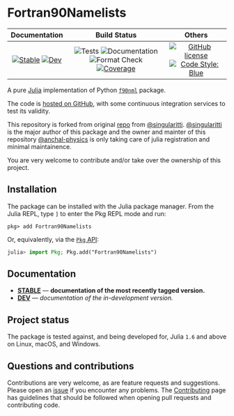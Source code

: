 # Fortran90Namelists

|                                 **Documentation**                                  |                                                                                                 **Build Status**                                                                                                 |                                        **Others**                                         |
| :--------------------------------------------------------------------------------: | :--------------------------------------------------------------------------------------------------------------------------------------------------------------------------------------------------------------: | :---------------------------------------------------------------------------------------: |
| [![Stable][docs-stable-img]][docs-stable-url] [![Dev][docs-dev-img]][docs-dev-url] | ![Tests][Tests-basge] ![Documentation][Docs-badge] ![Format Check][Format-Check-badge] [![Coverage][codecov-img]][codecov-url] | [![GitHub license][license-img]][license-url] [![Code Style: Blue][style-img]][style-url] |

[docs-stable-img]: https://img.shields.io/badge/docs-stable-blue.svg
[docs-stable-url]: https://anchal-physics.github.io/Fortran90Namelists.jl/stable

[Format-Check-badge]: https://github.com/anchal-physics/Fortran90Namelists.jl/actions/workflows/format_check.yml/badge.svg
[Docs-badge]: https://github.com/anchal-physics/Fortran90Namelists.jl/actions/workflows/make_docs.yml/badge.svg

[Tests-basge]: https://github.com/anchal-physics/Fortran90Namelists.jl/actions/workflows/test.yml/badge.svg

[codecov-img]: https://codecov.io/gh/anchal-physics/Fortran90Namelists.jl/graph/badge.svg?token=ZJBRLAXIS1

[codecov-url]: https://codecov.io/gh/anchal-physics/Fortran90Namelists.jl


[docs-dev-img]: https://img.shields.io/badge/docs-dev-blue.svg
[docs-dev-url]: https://anchal-physics.github.io/Fortran90Namelists.jl/dev
[license-img]: https://img.shields.io/github/license/anchal-physics/Fortran90Namelists.jl
[license-url]: https://github.com/anchal-physics/Fortran90Namelists.jl/blob/main/LICENSE
[style-img]: https://img.shields.io/badge/code%20style-blue-4495d1.svg
[style-url]: https://github.com/invenia/BlueStyle

A pure [Julia](https://julialang.org/) implementation of Python
[`f90nml`](https://github.com/marshallward/f90nml) package.

The code is [hosted on GitHub](https://github.com/anchal-physics/Fortran90Namelists.jl),
with some continuous integration services to test its validity.

This repository is forked from original [repo](https://github.com/singularitti/Fortran90Namelists.jl) from [@singularitti](https://github.com/singularitti). [@singularitti](https://github.com/singularitti) is the major author of this package and the owner and mainter of this repository [@anchal-physics](https://github.com/anchal-physics) is only taking care of julia registration and minimal maintainence.

You are very welcome to contribute and/or take over the ownership of this project.

## Installation

The package can be installed with the Julia package manager.
From the Julia REPL, type `]` to enter the Pkg REPL mode and run:

```
pkg> add Fortran90Namelists
```

Or, equivalently, via the [`Pkg` API](https://pkgdocs.julialang.org/v1/getting-started/):

```julia
julia> import Pkg; Pkg.add("Fortran90Namelists")
```

## Documentation

- [**STABLE**][docs-stable-url] — **documentation of the most recently tagged version.**
- [**DEV**][docs-dev-url] — _documentation of the in-development version._

## Project status

The package is tested against, and being developed for, Julia `1.6` and above on Linux,
macOS, and Windows.

## Questions and contributions


Contributions are very welcome, as are feature requests and suggestions. Please open an
[issue][issues-url] if you encounter any problems. The [Contributing](@ref) page has
guidelines that should be followed when opening pull requests and contributing code.

[issues-url]: https://github.com/anchal-physics/Fortran90Namelists.jl/issues
